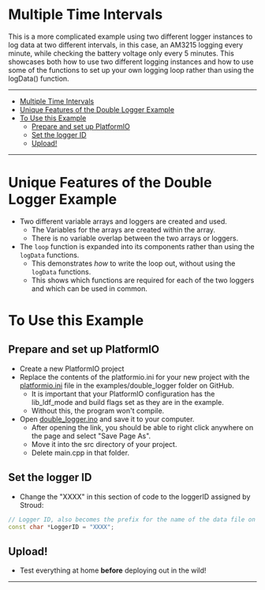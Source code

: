 # Multiple Time Intervals<!-- {#example_double_log} -->

This is a more complicated example using two different logger instances to log data at two different intervals, in this case, an AM3215 logging every minute, while checking the battery voltage only every 5 minutes.
This showcases both how to use two different logging instances and how to use some of the functions to set up your own logging loop rather than using the logData() function.

_______

[//]: # ( @tableofcontents )

[//]: # ( @m_footernavigation )

[//]: # ( Start GitHub Only )
- [Multiple Time Intervals](#multiple-time-intervals)
- [Unique Features of the Double Logger Example](#unique-features-of-the-double-logger-example)
- [To Use this Example](#to-use-this-example)
  - [Prepare and set up PlatformIO](#prepare-and-set-up-platformio)
  - [Set the logger ID](#set-the-logger-id)
  - [Upload!](#upload)

[//]: # ( End GitHub Only )

_______

# Unique Features of the Double Logger Example<!-- {#example_double_log_unique} -->
- Two different variable arrays and loggers are created and used.
  - The Variables for the arrays are created within the array.
  - There is no variable overlap between the two arrays or loggers.
- The `loop` function is expanded into its components rather than using the `logData` functions.
  - This demonstrates *how* to write the loop out, without using the `logData` functions.
  - This shows which functions are required for each of the two loggers and which can be used in common.

# To Use this Example<!-- {#example_double_log_using} -->

## Prepare and set up PlatformIO<!-- {#example_double_log_pio} -->
- Create a new PlatformIO project
- Replace the contents of the platformio.ini for your new project with the [platformio.ini](https://raw.githubusercontent.com/EnviroDIY/ModularSensors/master/examples/double_logger/platformio.ini) file in the examples/double_logger folder on GitHub.
    - It is important that your PlatformIO configuration has the lib_ldf_mode and build flags set as they are in the example.
    - Without this, the program won't compile.
- Open [double_logger.ino](https://raw.githubusercontent.com/EnviroDIY/ModularSensors/master/examples/double_logger/double_logger.ino) and save it to your computer.
    - After opening the link, you should be able to right click anywhere on the page and select "Save Page As".
    - Move it into the src directory of your project.
    - Delete main.cpp in that folder.

## Set the logger ID<!-- {#example_double_log_logger_id} -->
- Change the "XXXX" in this section of code to the loggerID assigned by Stroud:

```cpp
// Logger ID, also becomes the prefix for the name of the data file on SD card
const char *LoggerID = "XXXX";
```

## Upload!<!-- {#example_double_log_upload} -->
- Test everything at home **before** deploying out in the wild!

_______


[//]: # ( @section example_double_log_pio_config PlatformIO Configuration )

[//]: # ( @include{lineno} double_logger/platformio.ini )

[//]: # ( @section example_double_log_code The Complete Code )

[//]: # ( @include{lineno} double_logger/double_logger.ino )
